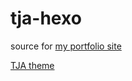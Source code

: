 # tja-hexo
source for [my portfolio site](http://www.thomjamesallen.com)

[TJA theme](https://github.com/tjallen/hexo-theme-tja)